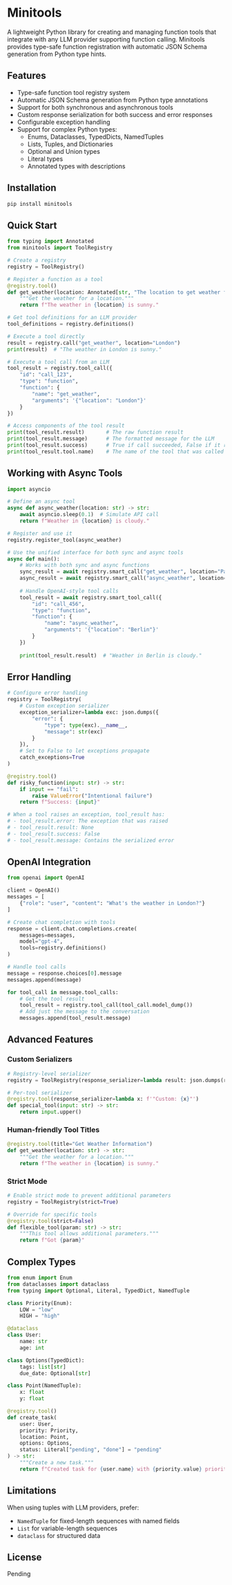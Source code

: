 # Minitools

A lightweight Python library for creating and managing function tools that integrate with any LLM provider supporting function calling. Minitools provides type-safe function registration with automatic JSON Schema generation from Python type hints.

## Features

- Type-safe function tool registry system
- Automatic JSON Schema generation from Python type annotations
- Support for both synchronous and asynchronous tools
- Custom response serialization for both success and error responses
- Configurable exception handling
- Support for complex Python types:
  - Enums, Dataclasses, TypedDicts, NamedTuples
  - Lists, Tuples, and Dictionaries
  - Optional and Union types
  - Literal types
  - Annotated types with descriptions

## Installation

```bash
pip install minitools
```

## Quick Start

```python
from typing import Annotated
from minitools import ToolRegistry

# Create a registry
registry = ToolRegistry()

# Register a function as a tool
@registry.tool()
def get_weather(location: Annotated[str, "The location to get weather for"]) -> str:
    """Get the weather for a location."""
    return f"The weather in {location} is sunny."

# Get tool definitions for an LLM provider
tool_definitions = registry.definitions()

# Execute a tool directly
result = registry.call("get_weather", location="London")
print(result)  # "The weather in London is sunny."

# Execute a tool call from an LLM
tool_result = registry.tool_call({
    "id": "call_123",
    "type": "function",
    "function": {
        "name": "get_weather",
        "arguments": '{"location": "London"}'
    }
})

# Access components of the tool result
print(tool_result.result)       # The raw function result
print(tool_result.message)      # The formatted message for the LLM
print(tool_result.success)      # True if call succeeded, False if it raised an exception
print(tool_result.tool.name)    # The name of the tool that was called
```

## Working with Async Tools

```python
import asyncio

# Define an async tool
async def async_weather(location: str) -> str:
    await asyncio.sleep(0.1)  # Simulate API call
    return f"Weather in {location} is cloudy."

# Register and use it
registry.register_tool(async_weather)

# Use the unified interface for both sync and async tools
async def main():
    # Works with both sync and async functions
    sync_result = await registry.smart_call("get_weather", location="Paris")
    async_result = await registry.smart_call("async_weather", location="Tokyo")
    
    # Handle OpenAI-style tool calls
    tool_result = await registry.smart_tool_call({
        "id": "call_456",
        "type": "function",
        "function": {
            "name": "async_weather",
            "arguments": '{"location": "Berlin"}'
        }
    })
    
    print(tool_result.result)  # "Weather in Berlin is cloudy."
```

## Error Handling

```python
# Configure error handling
registry = ToolRegistry(
    # Custom exception serializer
    exception_serializer=lambda exc: json.dumps({
        "error": {
            "type": type(exc).__name__,
            "message": str(exc)
        }
    }),
    # Set to False to let exceptions propagate
    catch_exceptions=True
)

@registry.tool()
def risky_function(input: str) -> str:
    if input == "fail":
        raise ValueError("Intentional failure")
    return f"Success: {input}"

# When a tool raises an exception, tool_result has:
# - tool_result.error: The exception that was raised
# - tool_result.result: None
# - tool_result.success: False
# - tool_result.message: Contains the serialized error
```

## OpenAI Integration

```python
from openai import OpenAI

client = OpenAI()
messages = [
    {"role": "user", "content": "What's the weather in London?"}
]

# Create chat completion with tools
response = client.chat.completions.create(
    messages=messages,
    model="gpt-4",
    tools=registry.definitions()
)

# Handle tool calls
message = response.choices[0].message
messages.append(message)

for tool_call in message.tool_calls:
    # Get the tool result
    tool_result = registry.tool_call(tool_call.model_dump())
    # Add just the message to the conversation
    messages.append(tool_result.message)
```

## Advanced Features

### Custom Serializers

```python
# Registry-level serializer
registry = ToolRegistry(response_serializer=lambda result: json.dumps(result, indent=2))

# Per-tool serializer
@registry.tool(response_serializer=lambda x: f'"Custom: {x}"')
def special_tool(input: str) -> str:
    return input.upper()
```

### Human-friendly Tool Titles

```python
@registry.tool(title="Get Weather Information")
def get_weather(location: str) -> str:
    """Get the weather for a location."""
    return f"The weather in {location} is sunny."
```

### Strict Mode

```python
# Enable strict mode to prevent additional parameters
registry = ToolRegistry(strict=True)

# Override for specific tools
@registry.tool(strict=False)
def flexible_tool(param: str) -> str:
    """This tool allows additional parameters."""
    return f"Got {param}"
```

## Complex Types

```python
from enum import Enum
from dataclasses import dataclass
from typing import Optional, Literal, TypedDict, NamedTuple

class Priority(Enum):
    LOW = "low"
    HIGH = "high"

@dataclass
class User:
    name: str
    age: int

class Options(TypedDict):
    tags: list[str]
    due_date: Optional[str]

class Point(NamedTuple):
    x: float
    y: float

@registry.tool()
def create_task(
    user: User,
    priority: Priority,
    location: Point,
    options: Options,
    status: Literal["pending", "done"] = "pending"
) -> str:
    """Create a new task."""
    return f"Created task for {user.name} with {priority.value} priority"
```

## Limitations

When using tuples with LLM providers, prefer:
- `NamedTuple` for fixed-length sequences with named fields
- `List` for variable-length sequences
- `dataclass` for structured data

## License

Pending
